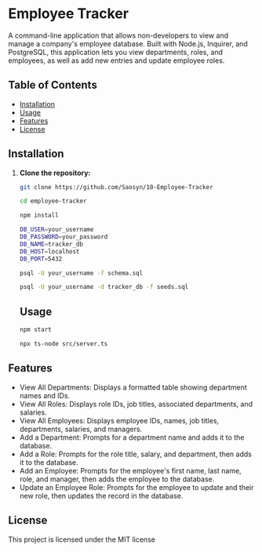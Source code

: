 # Employee Tracker

A command-line application that allows non-developers to view and manage a company's employee database. Built with Node.js, Inquirer, and PostgreSQL, this application lets you view departments, roles, and employees, as well as add new entries and update employee roles.

## Table of Contents

- [Installation](#installation)
- [Usage](#usage)
- [Features](#features)
- [License](#license)

## Installation

1. **Clone the repository:**

   ```bash
   git clone https://github.com/Saosyn/10-Employee-Tracker
   ```

   ```bash
   cd employee-tracker
   ```

   ```bash
   npm install
   ```

   ```bash
   DB_USER=your_username
   DB_PASSWORD=your_password
   DB_NAME=tracker_db
   DB_HOST=localhost
   DB_PORT=5432
   ```

   ```bash
   psql -U your_username -f schema.sql
   ```

   ```bash
   psql -U your_username -d tracker_db -f seeds.sql

   ```

   ## Usage

   ```bash
   npm start
   ```

   ```bash
   npx ts-node src/server.ts
   ```

## Features

- View All Departments: Displays a formatted table showing department names and IDs.
- View All Roles: Displays role IDs, job titles, associated departments, and salaries.
- View All Employees: Displays employee IDs, names, job titles, departments, salaries, and managers.
- Add a Department: Prompts for a department name and adds it to the database.
- Add a Role: Prompts for the role title, salary, and department, then adds it to the database.
- Add an Employee: Prompts for the employee's first name, last name, role, and manager, then adds the employee to the database.
- Update an Employee Role: Prompts for the employee to update and their new role, then updates the record in the database.

## License

This project is licensed under the MIT license
